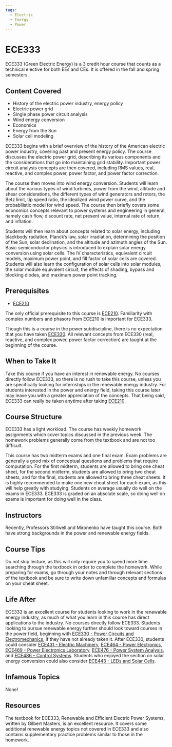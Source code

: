```yaml
---
tags:
  - Electric
  - Energy
  - Power
---    
```

# ECE333

ECE333 (Green Electric Energy) is a 3 credit hour course that counts as a technical elective for both EEs and CEs.  It is offered in the fall and spring semesters.

## Content Covered

- History of the electric power industry, energy policy
- Electric power grid
- Single phase power circuit analysis
- Wind energy conversion
- Economics
- Energy from the Sun
- Solar cell modeling
  
ECE333 begins with a brief overview of the history of the American electric power industry, covering past and present energy policy.  The course discusses the electric power grid, describing its various components and the considerations that go into maintaining grid stability.  Important power circuit analysis concepts are then covered, including RMS values, real, reactive, and complex power, power factor, and power factor correction. 

The course then moves into wind energy conversion.  Students will learn about the various types of wind turbines, power from the wind, altitude and shear considerations, the different types of wind generators and rotors, the Betz limit, tip speed ratio, the idealized wind power curve, and the probabilistic model for wind speed.  The course then briefly covers some economics concepts relevant to power systems and engineering in general, namely cash flow, discount rate, net present value, internal rate of return, and inflation.  

Students will then learn about concepts related to solar energy, including blackbody radiation, Planck’s law, solar irradiation, determining the position of the Sun, solar declination, and the altitude and azimuth angles of the Sun.  Basic semiconductor physics is introduced to explain solar energy conversion using solar cells.  The IV characteristics, equivalent circuit models, maximum power point, and fill factor of solar cells are covered.  Students will also learn the configuration of solar cells into solar modules, the solar module equivalent circuit, the effects of shading, bypass and blocking diodes, and maximum power point tracking.

## Prerequisites

- [ECE210](ECE210.md)

The only official prerequisite to this course is [ECE210](ECE210.md).  Familiarity with complex numbers and phasors from ECE210 is important for ECE333.  

Though this is a course in the power subdiscipline, there is no expectation that you have taken [ECE330](ECE330.md).  All relevant concepts from ECE330 (real, reactive, and complex power, power factor correction) are taught at the beginning of the course.

## When to Take It

Take this course if you have an interest in renewable energy.  No courses directly follow ECE333, so there is no rush to take this course, unless you are specifically looking for internships in the renewable energy industry.  For students interested in the power and energy field, taking this course later may leave you with a greater appreciation of the concepts.  That being said, ECE333 can really be taken anytime after taking [ECE210](ECE210.md).

## Course Structure

ECE333 has a light workload.  The course has weekly homework assignments which cover topics discussed in the previous week.  The homework problems generally come from the textbook and are not too difficult.  

This course has two midterm exams and one final exam.  Exam problems are generally a good mix of conceptual questions and problems that require computation.  For the first midterm, students are allowed to bring one cheat sheet, for the second midterm, students are allowed to bring two cheat sheets, and for the final, students are allowed to bring three cheat sheets.  It is highly recommended to make one new cheat sheet for each exam, as this will help greatly with studying.  Students on average usually do well on the exams in ECE333.  ECE333 is graded on an absolute scale, so doing well on exams is important for doing well in the class.

## Instructors

Recently, Professors Stillwell and Mironenko have taught this course.  Both have strong backgrounds in the power and renewable energy fields. 

## Course Tips

Do not skip lecture, as this will only require you to spend more time searching through the textbook in order to complete the homework.  While preparing for exams, go through your notes and through relevant sections of the textbook and be sure to write down unfamiliar concepts and formulas on your cheat sheet.

## Life After

ECE333 is an excellent course for students looking to work in the renewable energy industry, as much of what you learn in this course has direct applications to the industry.  No courses directly follow ECE333.  Students looking to pursue renewable energy further should look toward courses in the power field, beginning with [ECE330 - Power Circuits and Electromechanics](ECE330.md), if they have not already taken it.  After ECE330, students could consider [ECE431 - Electric Machinery](ECE431.md), [ECE464 - Power Electronics](ECE464.md), [ECE469 - Power Electronics Laboratory](ECE469.md), [ECE476 - Power System Analysis](ECE476.md), and [ECE486 - Control Systems](ECE486.md).  Students who enjoyed the section on solar energy conversion could also consider [ECE443 - LEDs and Solar Cells](ECE443.md).

## Infamous Topics

None!

## Resources

The textbook for ECE333, Renewable and Efficient Electric Power Systems, written by Gilbert Masters, is an excellent resource.  It covers some additional renewable energy topics not covered in ECE333 and also contains supplementary practice problems similar to those in the homework.  
